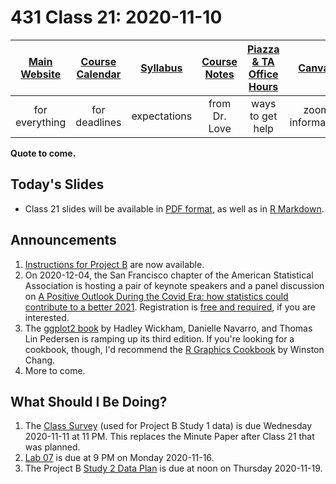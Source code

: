 # 431 Class 21: 2020-11-10

[Main Website](https://thomaselove.github.io/431/) | [Course Calendar](https://thomaselove.github.io/431/calendar.html) | [Syllabus](https://thomaselove.github.io/431-2020-syllabus/) | [Course Notes](https://thomaselove.github.io/431-notes/) | [Piazza & TA Office Hours](https://thomaselove.github.io/431/contact.html) | [Canvas](https://canvas.case.edu) | [Data and Code](https://thomaselove.github.io/431/data_index.html)
:-----------: | :--------------: | :----------: | :---------: | :-------------: | :-----------: | :------------:
for everything | for deadlines | expectations | from Dr. Love | ways to get help | zoom information | for downloads

**Quote to come.**

## Today's Slides

- Class 21 slides will be available in [PDF format](https://github.com/THOMASELOVE/431-2020/blob/master/classes/class21/431_class-21-slides_2020.pdf), as well as in [R Markdown](https://github.com/THOMASELOVE/431-2020/blob/master/classes/class21/431_class-21-slides_2020.Rmd).

## Announcements

1. [Instructions for Project B](https://thomaselove.github.io/431-2020-projectB/) are now available.
2. On 2020-12-04, the San Francisco chapter of the American Statistical Association is hosting a pair of keynote speakers and a panel discussion on [A Positive Outlook During the Covid Era: how statistics could contribute to a better 2021](http://www.sfasa.org/Dec42020mtg.html). Registration is [free and required](https://www.eventbrite.com/e/2020-sfasa-holiday-celebration-tickets-127577564931), if you are interested.
3. The [ggplot2 book](https://ggplot2-book.org/) by Hadley Wickham, Danielle Navarro, and Thomas Lin Pedersen is ramping up its third edition. If you're looking for a cookbook, though, I'd recommend the [R Graphics Cookbook](https://r-graphics.org/) by Winston Chang.
4. More to come. 

## What Should I Be Doing?

1. The [Class Survey](https://thomaselove.github.io/431-2020-projectB/survey1.html) (used for Project B Study 1 data) is due Wednesday 2020-11-11 at 11 PM. This replaces the Minute Paper after Class 21 that was planned.
2. [Lab 07](https://github.com/THOMASELOVE/431-2020/blob/master/labs/README.md) is due at 9 PM on Monday 2020-11-16.
3. The Project B [Study 2 Data Plan](https://thomaselove.github.io/431-2020-projectB/your5.html) is due at noon on Thursday 2020-11-19.

